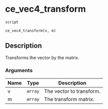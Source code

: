 # ce_vec4_transform
`script`
```gml
ce_vec4_transform(v, m)
```

## Description
Transforms the vector by the matrix.

### Arguments
| Name | Type | Description |
| ---- | ---- | ----------- |
| v | `array` | The vector to transform. |
| m | `array` | The transform matrix. |